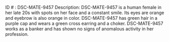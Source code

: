 ID # : DSC-MATE-9457
Description: DSC-MATE-9457 is a human female in her late 20s with spots on her face and a constant smile. Its eyes are orange and eyebrow is also orange in color. DSC-MATE-9457 has green hair in a purple cap and wears a green cross earring and a choker. DSC-MATE-9457 works as a banker and has shown no signs of anomalous activity in her profession.